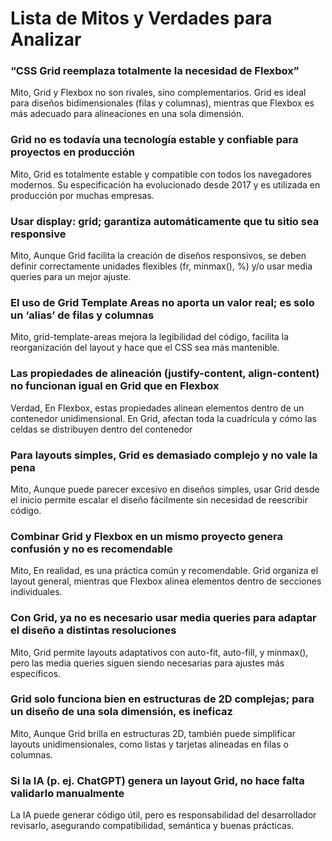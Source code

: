 #  Lista de Mitos y Verdades para Analizar
### “CSS Grid reemplaza totalmente la necesidad de Flexbox”
Mito, Grid y Flexbox no son rivales, sino complementarios. Grid es ideal para diseños bidimensionales (filas y columnas), mientras que Flexbox es más adecuado para alineaciones en una sola dimensión.
### Grid no es todavía una tecnología estable y confiable para proyectos en producción
Mito, Grid es totalmente estable y compatible con todos los navegadores modernos. Su especificación ha evolucionado desde 2017 y es utilizada en producción por muchas empresas.
### Usar display: grid; garantiza automáticamente que tu sitio sea responsive

Mito, Aunque Grid facilita la creación de diseños responsivos, se deben definir correctamente unidades flexibles (fr, minmax(), %) y/o usar media queries para un mejor ajuste.
### El uso de Grid Template Areas no aporta un valor real; es solo un ‘alias’ de filas y columnas

Mito, grid-template-areas mejora la legibilidad del código, facilita la reorganización del layout y hace que el CSS sea más mantenible.
### Las propiedades de alineación (justify-content, align-content) no funcionan igual en Grid que en Flexbox

Verdad, En Flexbox, estas propiedades alinean elementos dentro de un contenedor unidimensional.
En Grid, afectan toda la cuadrícula y cómo las celdas se distribuyen dentro del contenedor 
### Para layouts simples, Grid es demasiado complejo y no vale la pena

Mito, Aunque puede parecer excesivo en diseños simples, usar Grid desde el inicio permite escalar el diseño fácilmente sin necesidad de reescribir código.
### Combinar Grid y Flexbox en un mismo proyecto genera confusión y no es recomendable

Mito, En realidad, es una práctica común y recomendable. Grid organiza el layout general, mientras que Flexbox alinea elementos dentro de secciones individuales.
### Con Grid, ya no es necesario usar media queries para adaptar el diseño a distintas resoluciones
Mito, Grid permite layouts adaptativos con auto-fit, auto-fill, y minmax(), pero las media queries siguen siendo necesarias para ajustes más específicos.

### Grid solo funciona bien en estructuras de 2D complejas; para un diseño de una sola dimensión, es ineficaz

Mito, Aunque Grid brilla en estructuras 2D, también puede simplificar layouts unidimensionales, como listas y tarjetas alineadas en filas o columnas.
### Si la IA (p. ej. ChatGPT) genera un layout Grid, no hace falta validarlo manualmente
La IA puede generar código útil, pero es responsabilidad del desarrollador revisarlo, asegurando compatibilidad, semántica y buenas prácticas.
